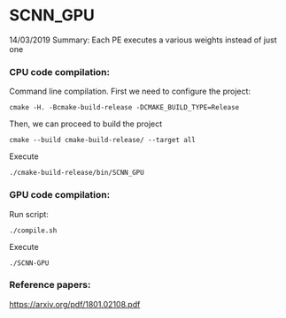 # SCNN_GPU

14/03/2019 Summary: Each PE executes a various weights instead of just one

### CPU code compilation:
Command line compilation. First we need to configure the project:
    
    cmake -H. -Bcmake-build-release -DCMAKE_BUILD_TYPE=Release

Then, we can proceed to build the project

    cmake --build cmake-build-release/ --target all

Execute

	./cmake-build-release/bin/SCNN_GPU

### GPU code compilation:
Run script:

	./compile.sh

Execute

	./SCNN-GPU

### Reference papers:
https://arxiv.org/pdf/1801.02108.pdf

